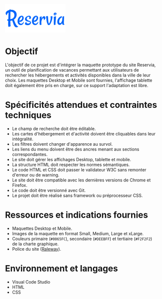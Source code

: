 <h1><img width="200px" alt="Reservia" src="https://raw.githubusercontent.com/MaelTst/MaelTissot_2_29062021/main/img/logo/Reservia.svg" /></h1>

# Objectif
L'objectif de ce projet est d'intégrer la maquette prototype du site Reservia, un outil de planification de vacances permettant aux utilisateurs de rechercher les hébergements et activités disponibles dans la ville de leur choix. Les maquettes Desktop et Mobile sont fournies, l'affichage tablette doit également être pris en charge, sur ce support l'adaptation est libre. 

# Spécificités attendues et contraintes techniques
* Le champ de recherche doit être éditable.
* Les cartes d'hébergement et d'activité doivent être cliquables dans leur intégralité.
* Les filtres doivent changer d'apparence au survol.
* Les liens du menu doivent être des ancres menant aux sections correspondantes.
* Le site doit gérer les affichages Desktop, tablette et mobile.
* La structure HTML doit respecter les normes sémantiques.
* Le code HTML et CSS doit passer le validateur W3C sans remonter d'erreur ou de warning.
* Le site doit être compatible avec les dernières versions de Chrome et Firefox.
* Le code doit être versionné avec Git.
* Le projet doit être réalisé sans framework ou préprocesseur CSS.

# Ressources et indications fournies
* Maquettes Desktop et Mobile.
* Images de la maquette en format Small, Medium, Large et xLarge.
* Couleurs primaire (`#0065FC`), secondaire (`#DEEBFF`) et tertiaire (`#F2F2F2`) de la charte graphique.
* Police du site ([Raleway](https://fonts.google.com/specimen/Raleway)).

# Environnement et langages
* Visual Code Studio
* HTML
* CSS
